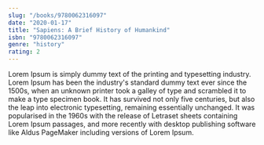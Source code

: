 ```yaml
---
slug: "/books/9780062316097"
date: "2020-01-17"
title: "Sapiens: A Brief History of Humankind"
isbn: "9780062316097"
genre: "history"
rating: 2
---
```


Lorem Ipsum is simply dummy text of the printing and typesetting industry. Lorem Ipsum has been the industry's standard dummy text ever since the 1500s, when an unknown printer took a galley of type and scrambled it to make a type specimen book. It has survived not only five centuries, but also the leap into electronic typesetting, remaining essentially unchanged. It was popularised in the 1960s with the release of Letraset sheets containing Lorem Ipsum passages, and more recently with desktop publishing software like Aldus PageMaker including versions of Lorem Ipsum.